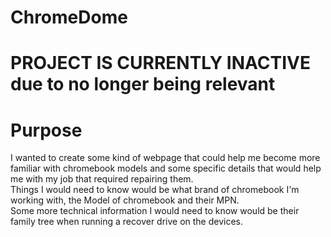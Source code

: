 # ChromeDome

<h1>PROJECT IS CURRENTLY INACTIVE due to no longer being relevant</h1>

<h1>Purpose</h1>
<p>I wanted to create some kind of webpage that could help me become more familiar with chromebook models and some specific details that would help me with my job that required repairing them.<br>
Things I would need to know would be what brand of chromebook I'm working with, the Model of chromebook and their MPN.<br>
Some more technical information I would need to know would be their family tree when running a recover drive on the devices.<br>
</p>
